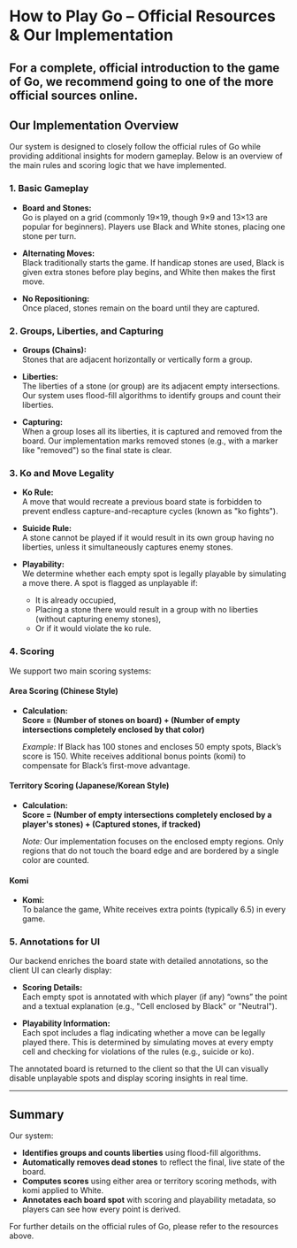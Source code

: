 # How to Play Go – Official Resources & Our Implementation

For a complete, official introduction to the game of Go, we recommend going to one of the more official sources online.
---

## Our Implementation Overview

Our system is designed to closely follow the official rules of Go while providing additional insights for modern gameplay. Below is an overview of the main rules and scoring logic that we have implemented.

### 1. Basic Gameplay

- **Board and Stones:**  
  Go is played on a grid (commonly 19×19, though 9×9 and 13×13 are popular for beginners). Players use Black and White stones, placing one stone per turn.

- **Alternating Moves:**  
  Black traditionally starts the game. If handicap stones are used, Black is given extra stones before play begins, and White then makes the first move.

- **No Repositioning:**  
  Once placed, stones remain on the board until they are captured.

### 2. Groups, Liberties, and Capturing

- **Groups (Chains):**  
  Stones that are adjacent horizontally or vertically form a group.

- **Liberties:**  
  The liberties of a stone (or group) are its adjacent empty intersections. Our system uses flood-fill algorithms to identify groups and count their liberties.

- **Capturing:**  
  When a group loses all its liberties, it is captured and removed from the board. Our implementation marks removed stones (e.g., with a marker like "removed") so the final state is clear.

### 3. Ko and Move Legality

- **Ko Rule:**  
  A move that would recreate a previous board state is forbidden to prevent endless capture-and-recapture cycles (known as "ko fights").

- **Suicide Rule:**  
  A stone cannot be played if it would result in its own group having no liberties, unless it simultaneously captures enemy stones.

- **Playability:**  
  We determine whether each empty spot is legally playable by simulating a move there. A spot is flagged as unplayable if:
  - It is already occupied,
  - Placing a stone there would result in a group with no liberties (without capturing enemy stones),
  - Or if it would violate the ko rule.

### 4. Scoring

We support two main scoring systems:

#### Area Scoring (Chinese Style)
- **Calculation:**  
  **Score = (Number of stones on board) + (Number of empty intersections completely enclosed by that color)**
  
  *Example:* If Black has 100 stones and encloses 50 empty spots, Black’s score is 150. White receives additional bonus points (komi) to compensate for Black’s first-move advantage.

#### Territory Scoring (Japanese/Korean Style)
- **Calculation:**  
  **Score = (Number of empty intersections completely enclosed by a player's stones) + (Captured stones, if tracked)**
  
  *Note:* Our implementation focuses on the enclosed empty regions. Only regions that do not touch the board edge and are bordered by a single color are counted.

#### Komi
- **Komi:**  
  To balance the game, White receives extra points (typically 6.5) in every game.

### 5. Annotations for UI

Our backend enriches the board state with detailed annotations, so the client UI can clearly display:
- **Scoring Details:**  
  Each empty spot is annotated with which player (if any) “owns” the point and a textual explanation (e.g., "Cell enclosed by Black" or "Neutral").
  
- **Playability Information:**  
  Each spot includes a flag indicating whether a move can be legally played there. This is determined by simulating moves at every empty cell and checking for violations of the rules (e.g., suicide or ko).

The annotated board is returned to the client so that the UI can visually disable unplayable spots and display scoring insights in real time.

---

## Summary

Our system:
- **Identifies groups and counts liberties** using flood-fill algorithms.
- **Automatically removes dead stones** to reflect the final, live state of the board.
- **Computes scores** using either area or territory scoring methods, with komi applied to White.
- **Annotates each board spot** with scoring and playability metadata, so players can see how every point is derived.

For further details on the official rules of Go, please refer to the resources above.